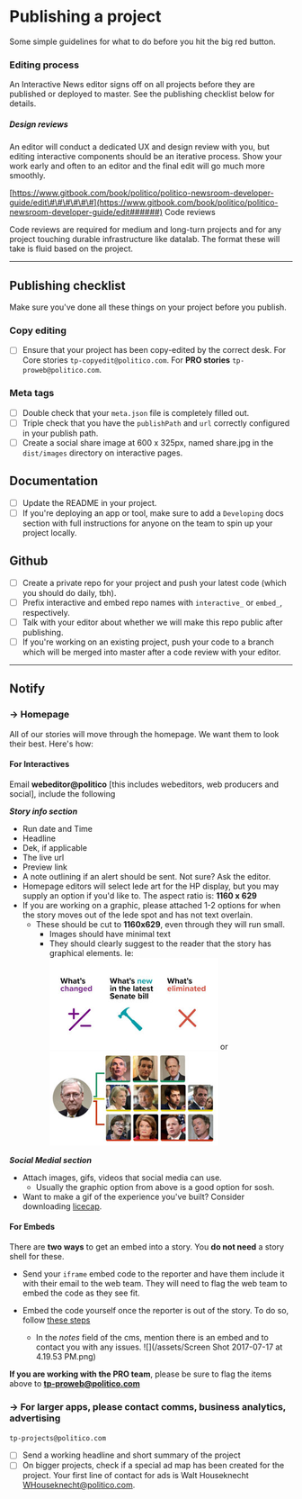 # Publishing a project

Some simple guidelines for what to do before you hit the big red button.

### Editing process

An Interactive News editor signs off on all projects before they are published or deployed to master. See the publishing checklist below for details.

##### Design reviews

An editor will conduct a dedicated UX and design review with you, but editing interactive components should be an iterative process. Show your work early and often to an editor and the final edit will go much more smoothly.

[https://www.gitbook.com/book/politico/politico-newsroom-developer-guide/edit\#\#\#\#\#\#](https://www.gitbook.com/book/politico/politico-newsroom-developer-guide/edit######) Code reviews

Code reviews are required for medium and long-turn projects and for any project touching durable infrastructure like datalab. The format these will take is fluid based on the project.

---

## Publishing checklist

Make sure you've done all these things on your project before you publish.

### Copy editing

* [ ] Ensure that your project has been copy-edited by the correct desk. For Core stories `tp-copyedit@politico.com`. For **PRO stories** `tp-proweb@politico.com`. 

### Meta tags

* [ ] Double check that your `meta.json` file is completely filled out.
* [ ] Triple check that you have the `publishPath` and `url` correctly configured in your publish path.
* [ ] Create a social share image at 600 x 325px, named share.jpg in the `dist/images` directory on interactive pages.

## Documentation

* [ ] Update the README in your project.
* [ ] If you're deploying an app or tool, make sure to add a `Developing` docs section with full instructions for anyone on the team to spin up your project locally.

## Github

* [ ] Create a private repo for your project and push your latest code \(which you should do daily, tbh\).
* [ ] Prefix interactive and embed repo names with `interactive_` or `embed_`, respectively.
* [ ] Talk with your editor about whether we will make this repo public after publishing.
* [ ] If you're working on an existing project, push your code to a branch which will be merged into master after a code review with your editor.

---

## Notify

### →  Homepage

All of our stories will move through the homepage. We want them to look their best. Here's how:

#### For Interactives

Email **webeditor@politico** \[this includes webeditors, web producers and social\], include the following

_**Story info section**_

* Run date and Time
* Headline
* Dek, if applicable
* The live url
* Preview link
* A note outlining if an alert should be sent. Not sure? Ask the editor.
* Homepage editors will select lede art for the HP display, but you may supply an option if you'd like to. The aspect ratio is: **1160 x 629**
* If you are working on a graphic, please attached 1-2 options for when the story moves out of the lede spot and has not text overlain. 
  * These should be cut to **1160x629**, even through they will run small. 
    * Images should have minimal text 
    * They should clearly suggest to the reader that the story has graphical elements. Ie:
      ![](/assets/small.jpg)  or 
      ![](/assets/testings.jpg)

_**Social Medial section**_

* Attach images, gifs, videos that social media can use. 
  * Usually the graphic option from above is a good option for sosh.
* Want to make a gif of the experience you've built? Consider downloading [licecap](https://www.cockos.com/licecap/). 

#### For Embeds

There are **two ways** to get an embed into a story. You **do not need** a story shell for these.

* Send your `iframe` embed code to the reporter and have them include it with their email to the web team. They will need to flag the web team to embed the code as they see fit. 

* Embed the code yourself once the reporter is out of the story. To do so, follow [these steps](https://politico.gitbooks.io/politico-newsroom-developer-guide/content/tipsheets/cms-embeds/plugging-your-embed-into-the-cms.html)
  * In the _notes_ field of the cms, mention there is an embed and to contact you with any issues.
    ![](/assets/Screen Shot 2017-07-17 at 4.19.53 PM.png)    

**If you are working with the PRO team**, please be sure to flag the items above to **tp-proweb@politico.com**

### → For larger apps, please contact c**omms, business analytics, advertising**

`tp-projects@politico.com`

* [ ] Send a working headline and short summary of the project 
* [ ] On bigger projects, check if a special ad map has been created for the project. Your first line of contact for ads is Walt Houseknecht [WHouseknecht@politico.com](mailto:WHouseknecht@politico.com).

#### 



